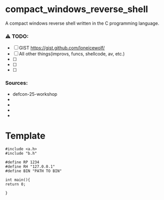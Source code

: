 # compact_windows_reverse_shell
A compact windows reverse shell written in the C programming language. 



### :warning: TODO:
- [ ] GIST  https://gist.github.com/loneicewolf/
- [ ] All other things(improvs, funcs, shellcode, av, etc.)
- [ ] 
- [ ] 
- [ ] 



### Sources:
- defcon-25-workshop
- 
- 
- 
- 

# Template

```
#include <a.h>
#include "b.h"

#define RP 1234
#define RH "127.0.0.1"
#define BIN "PATH TO BIN"

int main(){
return 0;

}
```


